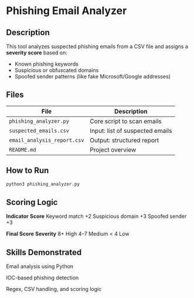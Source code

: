 #  Phishing Email Analyzer

##  Description

This tool analyzes suspected phishing emails from a CSV file and assigns a **severity score** based on:
- Known phishing keywords
- Suspicious or obfuscated domains
- Spoofed sender patterns (like fake Microsoft/Google addresses)

##  Files

| File | Description |
|------|-------------|
| `phishing_analyzer.py` | Core script to scan emails |
| `suspected_emails.csv` | Input: list of suspected emails |
| `email_analysis_report.csv` | Output: structured report |
| `README.md` | Project overview |

##  How to Run

```bash
python3 phishing_analyzer.py
```

## Scoring Logic
**Indicator**  	**Score**
Keyword match	    +2
Suspicious domain	+3
Spoofed sender	    +3

**Final Score**	 **Severity**
8+	             High
4–7	             Medium
< 4	             Low

## Skills Demonstrated
Email analysis using Python

IOC-based phishing detection

Regex, CSV handling, and scoring logic


